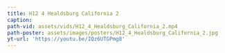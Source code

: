 ```yaml
---
title: H12 4 Healdsburg California 2
caption:
path-vid: assets/vids/H12_4_Healdsburg_California_2.mp4
path-poster: assets/images/posters/H12_4_Healdsburg_California_2.jpg
yt-url: 'https://youtu.be/IQz6UTGPmg8'
---
```

